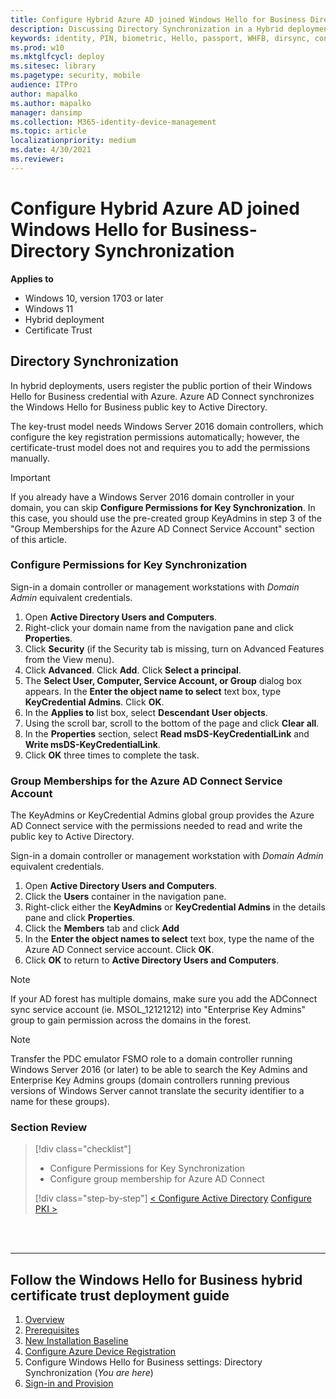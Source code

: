 ```yaml
---
title: Configure Hybrid Azure AD joined Windows Hello for Business Directory Synch
description: Discussing Directory Synchronization in a Hybrid deployment of Windows Hello for Business
keywords: identity, PIN, biometric, Hello, passport, WHFB, dirsync, connect
ms.prod: w10
ms.mktglfcycl: deploy
ms.sitesec: library
ms.pagetype: security, mobile
audience: ITPro
author: mapalko
ms.author: mapalko
manager: dansimp
ms.collection: M365-identity-device-management
ms.topic: article
localizationpriority: medium
ms.date: 4/30/2021
ms.reviewer: 
---
```


# Configure Hybrid Azure AD joined Windows Hello for Business- Directory Synchronization

**Applies to**
- Windows 10, version 1703 or later
- Windows 11
- Hybrid deployment
- Certificate Trust


## Directory Synchronization

In hybrid deployments, users register the public portion of their Windows Hello for Business credential with Azure.  Azure AD Connect synchronizes the Windows Hello for Business public key to Active Directory.

The key-trust model needs Windows Server 2016 domain controllers, which configure the key registration permissions automatically; however, the certificate-trust model does not and requires you to add the permissions manually.

> [!IMPORTANT]
> If you already have a Windows Server 2016 domain controller in your domain, you can skip **Configure Permissions for Key Synchronization**. In this case, you should use the pre-created group KeyAdmins in step 3 of the "Group Memberships for the Azure AD Connect Service Account" section of this article.

### Configure Permissions for Key Synchronization

Sign-in a domain controller or management workstations with *Domain Admin* equivalent credentials.

1. Open **Active Directory Users and Computers**.
2. Right-click your domain name from the navigation pane and click **Properties**.
3. Click **Security** (if the Security tab is missing, turn on Advanced Features from the View menu).
4. Click **Advanced**. Click **Add**. Click **Select a principal**.
5. The **Select User, Computer, Service Account, or Group** dialog box appears. In the **Enter the object name to select** text box, type **KeyCredential Admins**.  Click **OK**.
6. In the **Applies to** list box, select **Descendant User objects**.
7. Using the scroll bar, scroll to the bottom of the page and click **Clear all**.
8. In the **Properties** section, select **Read msDS-KeyCredentialLink** and **Write msDS-KeyCredentialLink**.
9. Click **OK** three times to complete the task.


### Group Memberships for the Azure AD Connect Service Account

The KeyAdmins or KeyCredential Admins global group provides the Azure AD Connect service with the permissions needed to read and write the public key to Active Directory.

Sign-in a domain controller or management workstation with _Domain Admin_ equivalent credentials.

1. Open **Active Directory Users and Computers**.
2. Click the **Users** container in the navigation pane.
3. Right-click either the **KeyAdmins** or **KeyCredential Admins** in the details pane and click **Properties**.
4. Click the **Members** tab and click **Add**
5. In the **Enter the object names to select** text box, type the name of the Azure AD Connect service account.  Click **OK**.
6. Click **OK** to return to **Active Directory Users and Computers**.

> [!NOTE]
> If your AD forest has multiple domains, make sure you add the ADConnect sync service account (ie. MSOL_12121212) into "Enterprise Key Admins" group to gain permission across the domains in the forest.

> [!NOTE]
> Transfer the PDC emulator FSMO role to a domain controller running Windows Server 2016 (or later) to be able to search the Key Admins and Enterprise Key Admins groups (domain controllers running previous versions of Windows Server cannot translate the security identifier to a name for these groups).

### Section Review

> [!div class="checklist"]
> * Configure Permissions for Key Synchronization
> * Configure group membership for Azure AD Connect
>
> [!div class="step-by-step"]
> [< Configure Active Directory](hello-hybrid-cert-whfb-settings-ad.md)
> [Configure PKI >](hello-hybrid-cert-whfb-settings-pki.md)

<br><br>

<hr>

## Follow the Windows Hello for Business hybrid certificate trust deployment guide
1. [Overview](hello-hybrid-cert-trust.md)
2. [Prerequisites](hello-hybrid-cert-trust-prereqs.md)
3. [New Installation Baseline](hello-hybrid-cert-new-install.md)
4. [Configure Azure Device Registration](hello-hybrid-cert-trust-devreg.md)
5. Configure Windows Hello for Business settings: Directory Synchronization (*You are here*)
6. [Sign-in and Provision](hello-hybrid-cert-whfb-provision.md)
